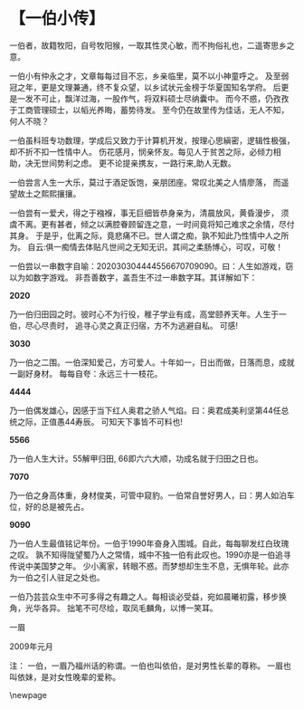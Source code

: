 # 【一伯小传】

一伯者，故籍牧阳，自号牧阳猴，一取其性灵心敏，而不拘俗礼也，二遥寄思乡之意。

一伯小有仲永之才，文章每每过目不忘，乡亲临里，莫不以小神童呼之。
及至弱冠之年，更是文理兼通，终不复众望，以乡试状元金榜于华夏国知名学府。
后更是一发不可止，飘洋过海，一股作气，将双料硕士尽纳囊中。
而今不惑，仍孜孜于工商管理硕士，以幍光养晦，蓄势待发。
至今仍在故里传为佳话，无人不知，何人不晓？

一伯虽科班专功数理，学成后又致力于计算机开发，按理心思縝密，逻辑性极强，却不折不扣一性情中人。 
伤花感月，悯亲怀友。每见人于贫苦之际，必倾力相助，决无世间势利之虑。
更不论提亲携友，一路行来,助人无数。

一伯尝言人生一大乐，莫过于酒足饭饱，亲朋团座。常叹北美之人情廖落，
而遥望故土之熙熙攘攘。

一伯尝有一爱犬，得之于襁褓，事无巨细皆恭身亲为，清晨放风，黄昏漫步，
须虞不离。更有甚者，倾之以满腔眷顾留连之意，一时间竟将知己难求之余情，尽付其身。
于是乎，仳离之际，竟悲痛不已。世人谓之痴，孰不知此乃性情中人之所为。
自云:俱一痴情去体贴凡世间之无知无识。其间之柔肠博心，可叹，可敬！

一伯尝以一串数字自喻：202030304444556670709090。曰：人生如游戏，窃以为如数字游戏。
非吾善数字，盖吾生不过一串数字耳。其详解如下：

**2020**

乃一伯归田园之时。彼时心不为行役，稚子学业有成，高堂颐养天年。人生于一伯，尽心尽责时，
追寻心灵之真正归宿，方不为逃避自私。 可感!

**3030**

乃一伯之二围。一伯深知爱己，方可爱人。十年如一，日出而做，日落而息，成就一副好身材。
每每自夸：永远三十一枝花。

**4444**

乃一伯偶发雄心，因感于当下红人奥君之骄人气焰。曰：奥君成美利坚第44任总统之际，正值愚44寿辰。
可知天下事皆不可料也!

**5566**

乃一伯人生大计。55解甲归田, 66即六六大顺，功成名就于归田之日也。

**7070**

乃一伯之身高体重，身材俊美，可管中窥豹。一伯常自誉好男人，曰：男人如泊车位，好的总是被先占。

**9090**

乃一伯人生最值铭记年份。一伯于1990年奋身入围城。自此，每每聊发红白玫瑰之叹。
孰不知得陇望蜀乃人之常情，城中不独一伯有此叹也。1990亦是一伯追寻传说中美国梦之年。
少小离家，转眼不惑。而梦想却生生不息，无惧年轮。此亦为一伯之引人驻足之处也。

一伯乃芸芸众生中不可多得之有趣之人。每相谈必受益，宛如晨曦初露，移步换角，光华各异。
拙笔不可尽绘，取凤毛麟角，以博一笑耳。

一眉

2009年元月

注： 一伯，一眉乃福州话的称谓。一伯也叫依伯，是对男性长辈的尊称。
一眉也叫依妹，是对女性晚辈的爱称。

\newpage

